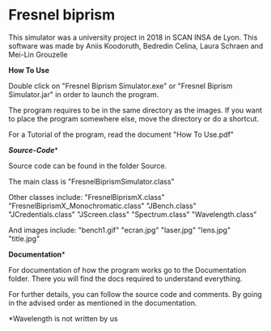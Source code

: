 # Fresnel biprism

This simulator was a university project in 2018 in SCAN INSA de Lyon.
This software was made by Aniis Koodoruth, Bedredin Celina, Laura Schraen and Mei-Lin Grouzelle

********How To Use********

Double click on "Fresnel Biprism Simulator.exe" or "Fresnel Biprism Simulator.jar"
in order to launch the program.

The program requires to be in the same directory as the images.
If you want to place the program somewhere else, move the directory or do a shortcut.

For a Tutorial of the program, read the document "How To Use.pdf"

*******Source-Code********

Source code can be found in the folder Source.

The main class is "FresnelBiprismSimulator.class"

Other classes include:
	"FresnelBiprismX.class"
	"FresnelBiprismX_Monochromatic.class"
	"JBench.class"
	"JCredentials.class"
	"JScreen.class"
	"Spectrum.class"
	"Wavelength.class"

And images include:
	"bench1.gif"
	"ecran.jpg"
	"laser.jpg"
	"lens.jpg"
	"title.jpg"

********Documentation*********

For documentation of how the program works go to the Documentation folder.
There you will find the docs required to understand everything.

For further details, you can follow the source code and comments. By going in 
the advised order as mentioned in the documentation.

*Wavelength is not written by us

